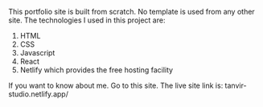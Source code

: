 This portfolio site is built from scratch. No template is used from any other site. The technologies I used in this project are:
1. HTML
2. CSS
3. Javascript
4. React 
5. Netlify which provides the free hosting facility

If you want to know about me. Go to this site. The live site link is:
tanvir-studio.netlify.app/
